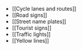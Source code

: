 - [[Cycle lanes and routes]]
- [[Road signs]]
- [[Street name plates]]
- [[Tourist signs]]
- [[Traffic lights]]
- [[Yellow lines]]
